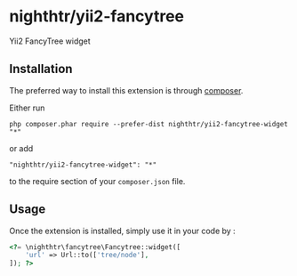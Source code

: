 nighthtr/yii2-fancytree
=======================
Yii2 FancyTree widget

Installation
------------

The preferred way to install this extension is through [composer](http://getcomposer.org/download/).

Either run

```
php composer.phar require --prefer-dist nighthtr/yii2-fancytree-widget "*"
```

or add

```
"nighthtr/yii2-fancytree-widget": "*"
```

to the require section of your `composer.json` file.


Usage
-----

Once the extension is installed, simply use it in your code by  :

```php
<?= \nighthtr\fancytree\Fancytree::widget([
    'url' => Url::to(['tree/node'],
]); ?>
```